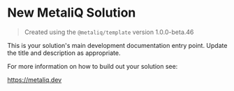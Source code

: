 # New MetaliQ Solution

> Created using the `@metaliq/template` version 1.0.0-beta.46

This is your solution's main development documentation entry point. Update the title and description as appropriate.

For more information on how to build out your solution see:

https://metaliq.dev
